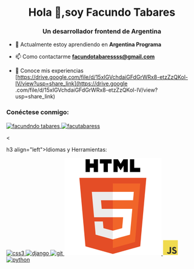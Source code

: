 <h1 align="center">Hola 👋,soy Facundo Tabares</h1>
<h3 align="center">Un desarrollador frontend de Argentina</h3>

- 🌱 Actualmente estoy aprendiendo en **Argentina Programa**

- 📫 Como contactarme **facundotabaressss@gmail.com**

- 📄 Conoce mis experiencias [https://drive.google.com/file/d/15xIGVchdaiGFdGrWRx8-etzZzQKol-IV/view?usp=share_link](https://drive.google .com/file/d/15xIGVchdaiGFdGrWRx8-etzZzQKol-IV/view?usp=share_link)

<h3 align="left">Conéctese conmigo:</h3>
<p align="left">
<a href="https: //linkedin.com/in/facundndo tabares" target="blank"><img align="center" src="https://raw.githubusercontent.com/rahuldkjain/github-profile-readme-generator/master/src/images/icons/Social/linked-in-alt.svg" alt="facundndo tabares" height="30" width="40" /></ un>
<a href="https://instagram.com/facutabaress" target="blank"><img align="center" src="https://raw.githubusercontent.com/rahuldkjain/github-profile-readme-generator /master/src/images/icons/Social/instagram.svg" alt="facutabaress" height="30" width="40" /></a> </p>
<

h3 align="left">Idiomas y Herramientas:</h3>
<p align="left"> <a href="https://www.w3schools.com/css/" target="_blank" rel="noreferrer"> <img src="https://raw.githubusercontent. com/devicons/devicon/master/icons/css3/css3-original-wordmark.svg" alt="css3" width="40" height="40"/> </a> <a href="https:// www.djangoproject.com/" target="_blank" rel="noreferrer"> <img src="https://cdn.worldvectorlogo.com/logos/django.svg" alt="django" width="40" height ="40"/> </a> <a href="https://git-scm.com/" target="_blank" rel="noreferrer"> <img src="https://www.vectorlogo.zone/logos/git-scm/git-scm-icon.svg" alt="git" width="40" height="40"/> </a> <a href="https://www.w3. org/html/" target="_blank" rel="noreferrer"> <img src="https://raw.githubusercontent.com/devicons/devicon/master/icons/html5/html5-original-wordmark.svg" alt ="html5" ancho="40" altura="40"/> </a> <a href="https://developer.mozilla.org/en-US/docs/Web/JavaScript" target="_blank" rel="noreferrer"> <img src="https://raw.githubusercontent.com/devicons/devicon/master/icons/javascript/javascript-original.svg" alt="javascript" width="40" height=" 40"/> </a><a href="https://www.python.org" target="_blank" rel="noreferrer"> <img src="https://raw.githubusercontent.com/devicons/devicon/master/icons/python /python-original.svg" alt="python" ancho="40" altura="40"/> </a> </p>

